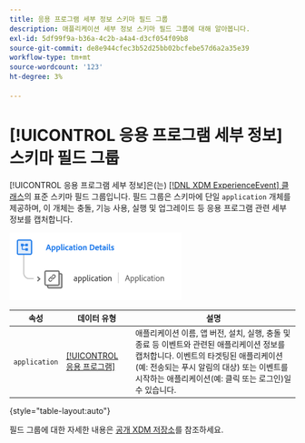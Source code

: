 ```yaml
---
title: 응용 프로그램 세부 정보 스키마 필드 그룹
description: 애플리케이션 세부 정보 스키마 필드 그룹에 대해 알아봅니다.
exl-id: 5df99f9a-b36a-4c2b-a4a4-d3cf054f09b8
source-git-commit: de8e944cfec3b52d25bb02bcfebe57d6a2a35e39
workflow-type: tm+mt
source-wordcount: '123'
ht-degree: 3%

---
```


# [!UICONTROL 응용 프로그램 세부 정보] 스키마 필드 그룹

[!UICONTROL 응용 프로그램 세부 정보]은(는) [[!DNL XDM ExperienceEvent] 클래스](../../classes/experienceevent.md)의 표준 스키마 필드 그룹입니다. 필드 그룹은 스키마에 단일 `application` 개체를 제공하며, 이 개체는 충돌, 기능 사용, 실행 및 업그레이드 등 응용 프로그램 관련 세부 정보를 캡처합니다.

![](../../images/field-groups/application-details.png)

| 속성 | 데이터 유형 | 설명 |
| --- | --- | --- |
| `application` | [[!UICONTROL 응용 프로그램]](../../data-types/financial-account.md) | 애플리케이션 이름, 앱 버전, 설치, 실행, 충돌 및 종료 등 이벤트와 관련된 애플리케이션 정보를 캡처합니다. 이벤트의 타겟팅된 애플리케이션(예: 전송되는 푸시 알림의 대상) 또는 이벤트를 시작하는 애플리케이션(예: 클릭 또는 로그인)일 수 있습니다. |

{style="table-layout:auto"}

필드 그룹에 대한 자세한 내용은 [공개 XDM 저장소](https://github.com/adobe/xdm/blob/master/docs/reference/fieldgroups/experience-event/experienceevent-application.schema.json)를 참조하세요.
